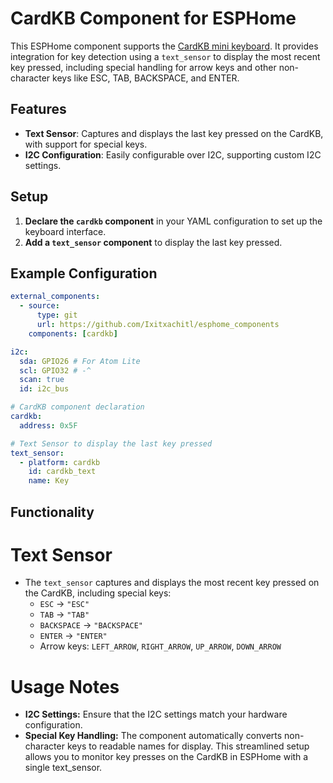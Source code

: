 # CardKB Component for ESPHome

This ESPHome component supports the [CardKB mini keyboard](https://shop.m5stack.com/products/cardkb-mini-keyboard-programmable-unit-v1-1-mega8a). It provides integration for key detection using a `text_sensor` to display the most recent key pressed, including special handling for arrow keys and other non-character keys like ESC, TAB, BACKSPACE, and ENTER.

## Features
- **Text Sensor**: Captures and displays the last key pressed on the CardKB, with support for special keys.
- **I2C Configuration**: Easily configurable over I2C, supporting custom I2C settings.

## Setup

1. **Declare the `cardkb` component** in your YAML configuration to set up the keyboard interface.
2. **Add a `text_sensor` component** to display the last key pressed.

## Example Configuration

```yaml
external_components:
  - source:
      type: git
      url: https://github.com/Ixitxachitl/esphome_components
    components: [cardkb]

i2c:
  sda: GPIO26 # For Atom Lite
  scl: GPIO32 # -^
  scan: true
  id: i2c_bus

# CardKB component declaration
cardkb:
  address: 0x5F

# Text Sensor to display the last key pressed
text_sensor:
  - platform: cardkb
    id: cardkb_text
    name: Key
```
## Functionality
# Text Sensor
- The `text_sensor` captures and displays the most recent key pressed on the CardKB, including special keys:
  - `ESC` → `"ESC"`
  - `TAB` → `"TAB"`
  - `BACKSPACE` → `"BACKSPACE"`
  - `ENTER` → `"ENTER"`
  - Arrow keys: `LEFT_ARROW`, `RIGHT_ARROW`, `UP_ARROW`, `DOWN_ARROW`
# Usage Notes
- **I2C Settings:** Ensure that the I2C settings match your hardware configuration.
- **Special Key Handling:** The component automatically converts non-character keys to readable names for display.
This streamlined setup allows you to monitor key presses on the CardKB in ESPHome with a single text_sensor.
